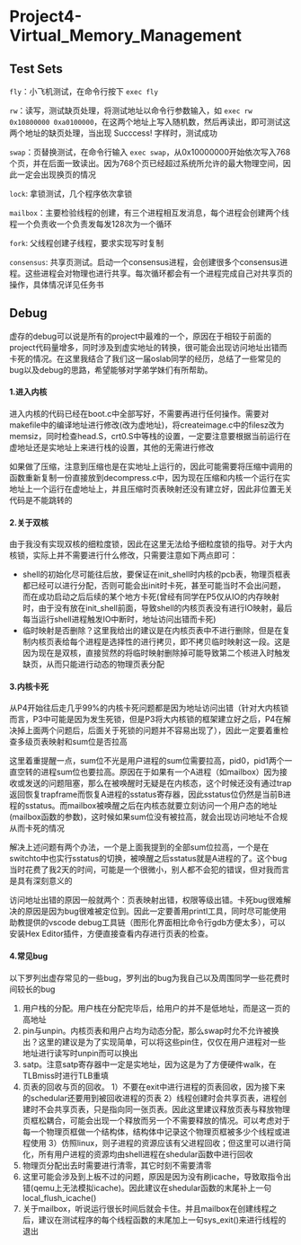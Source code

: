 
# Project4-Virtual_Memory_Management

## Test Sets

`fly`：小飞机测试，在命令行按下 `exec fly`

`rw`：读写，测试缺页处理，将测试地址以命令行参数输入，如 `exec rw 0x10800000 0xa0100000`，在这两个地址上写入随机数，然后再读出，即可测试这两个地址的缺页处理，当出现 Succcess! 字样时，测试成功

`swap`：页替换测试，在命令行输入 `exec swap`，从0x10000000开始依次写入768个页，并在后面一致读出。因为768个页已经超过系统所允许的最大物理空间，因此一定会出现换页的情况

`lock`:  拿锁测试，几个程序依次拿锁

`mailbox`：主要检验线程的创建，有三个进程相互发消息，每个进程会创建两个线程一个负责收一个负责发每发128次为一个循环

`fork`:  父线程创建子线程，要求实现写时复制

`consensus`:  共享页测试。启动一个consensus进程，会创建很多个consensus进程。这些进程会对物理也进行共享。每次循环都会有一个进程完成自己对共享页的操作，具体情况详见任务书

## Debug

虚存的debug可以说是所有的project中最难的一个，原因在于相较于前面的project代码量增多，同时涉及到虚实地址的转换，很可能会出现访问地址出错而卡死的情况。在这里我结合了我们这一届oslab同学的经历，总结了一些常见的bug以及debug的思路，希望能够对学弟学妹们有所帮助。

#### 1.进入内核

进入内核的代码已经在boot.c中全部写好，不需要再进行任何操作。需要对makefile中的编译地址进行修改(改为虚地址)，将createimage.c中的filesz改为memsiz，同时检查head.S，crt0.S中等栈的设置，一定要注意要根据当前运行在虚地址还是实地址上来进行栈的设置，其他的无需进行修改

如果做了压缩，注意到压缩也是在实地址上运行的，因此可能需要将压缩中调用的函数重新复制一份直接放到decompress.c中，因为现在压缩和内核一个运行在实地址上一个运行在虚地址上，并且压缩时页表映射还没有建立好，因此非位置无关代码是不能跳转的

#### 2.关于双核

由于我没有实现双核的细粒度锁，因此在这里无法给予细粒度锁的指导。对于大内核锁，实际上并不需要进行什么修改，只需要注意如下两点即可：

* shell的初始化尽可能往后放，要保证在init_shell时内核的pcb表，物理页框表都已经可以进行分配，否则可能会出init时卡死，甚至可能当时不会出问题，而在成功启动之后后续的某个地方卡死(曾经有同学在P5仅从IO的内存映射时，由于没有放在init_shell前面，导致shell的内核页表没有进行IO映射，最后每当运行shell进程触发IO中断时，地址访问出错而卡死)
* 临时映射是否删除？这里我给出的建议是在内核页表中不进行删除，但是在复制内核页表给每个进程是选择性的进行拷贝，即不拷贝临时映射这一段。这是因为现在是双核，直接贸然的将临时映射删除掉可能导致第二个核进入时触发缺页，从而只能进行动态的物理页表分配

#### 3.内核卡死

从P4开始往后走几乎99%的内核卡死问题都是因为地址访问出错（针对大内核锁而言，P3中可能是因为发生死锁，但是P3将大内核锁的框架建立好之后，P4在解决掉上面两个问题后，后面关于死锁的问题并不容易出现了），因此一定要着重检查多级页表映射和sum位是否拉高

这里着重提醒一点，sum位不光是用户进程的sum位需要拉高，pid0，pid1两个一直空转的进程sum位也要拉高。原因在于如果有一个A进程（如mailbox）因为接收或发送的问题阻塞，那么在被唤醒时无疑是在内核态，这个时候还没有通过trap返回恢复trapframe而恢复A进程的sstatus寄存器，因此sstatus位仍然是当前B进程的sstatus。而mailbox被唤醒之后在内核态就要立刻访问一个用户态的地址(mailbox函数的参数)，这时候如果sum位没有被拉高，就会出现访问地址不合规从而卡死的情况

解决上述问题有两个办法，一个是上面我提到的全部sum位拉高，一个是在switchto中也实行sstatus的切换，被唤醒之后sstatus就是A进程的了。这个bug当时花费了我2天的时间，可能是一个很微小，别人都不会犯的错误，但对我而言是具有深刻意义的

访问地址出错的原因一般就两个：页表映射出错，权限等级出错。卡死bug很难解决的原因是因为bug很难被定位到。因此一定要善用printl工具，同时尽可能使用助教提供的vscode debug工具链（图形化界面相比命令行gdb方便太多），可以安装Hex Editor插件，方便直接查看内存进行页表的检查。

#### 4.常见bug

以下罗列出虚存常见的一些bug，罗列出的bug为我自己以及周围同学一些花费时间较长的bug

1. 用户栈的分配。用户栈在分配完毕后，给用户的并不是低地址，而是这一页的高地址
2. pin与unpin。内核页表和用户占均为动态分配，那么swap时允不允许被换出？这里的建议是为了实现简单，可以将这些pin住，仅仅在用户进程对一些地址进行读写时unpin而可以换出
3. satp。注意satp寄存器中一定是实地址，因为这是为了方便硬件walk，在TLBmiss时进行TLB重填
4. 页表的回收与页的回收。
   1）不要在exit中进行进程的页表回收，因为接下来的schedular还要用到被回收进程的页表
   2）线程创建时会共享页表，进程创建时不会共享页表，只是指向同一张页表。因此这里建议释放页表与释放物理页框松耦合，可能会出现一个释放而另一个不需要释放的情况。可以考虑对于每一个物理页框做一个结构体，结构体中记录这个物理页框被多少个线程或进程使用
   3）仿照linux，则子进程的资源应该有父进程回收；但这里可以进行简化，所有用户进程的资源均由shell进程在shedular函数中进行回收
5. 物理页分配出去时需要进行清零，其它时刻不需要清零
6. 这里可能会涉及到上板不过的问题，原因是因为没有刷icache，导致取指令出错(qemu上无法模拟icache)。因此建议在shedular函数的末尾补上一句local_flush_icache()
7. 关于mailbox，听说运行很长时间后就会卡住。并且mailbox在创建线程之后，建议在测试程序的每个线程函数的末尾加上一句sys_exit()来进行线程的退出
